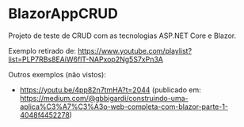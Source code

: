 # BlazorAppCRUD

Projeto de teste de CRUD com as tecnologias ASP.NET Core e Blazor.

Exemplo retirado de: https://www.youtube.com/playlist?list=PLP7RBs8EAiW6flT-NAPxop2Ng5S7xPn3A

Outros exemplos (não vistos):

- https://youtu.be/4pp82n7tmHA?t=2044 (publicado em: https://medium.com/@gbbigardi/construindo-uma-aplica%C3%A7%C3%A3o-web-completa-com-blazor-parte-1-4048f4452278)
